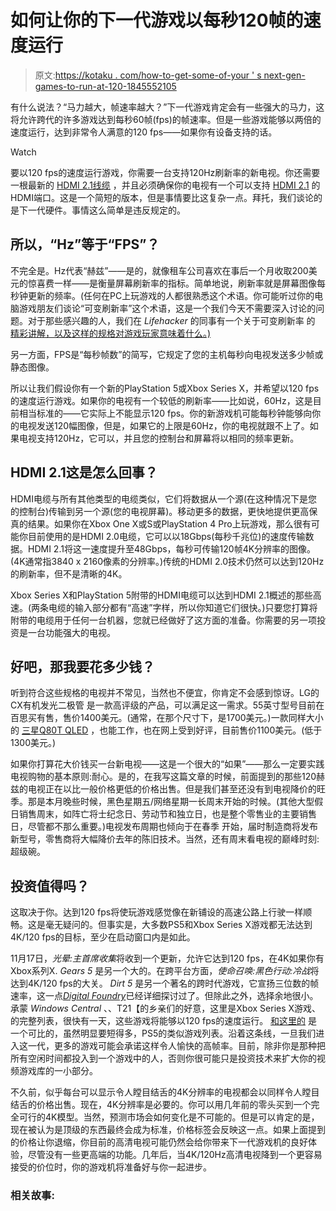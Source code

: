 # 如何让你的下一代游戏以每秒120帧的速度运行

> 原文:[https://kotaku . com/how-to-get-some-of-your ' s next-gen-games-to-run-at-120-1845552105](https://kotaku.com/how-to-get-some-of-your-next-gen-games-to-run-at-120-1845552105)

有什么说法？“马力越大，帧速率越大？”下一代游戏肯定会有一些强大的马力，这将允许跨代的许多游戏达到每秒60帧(fps)的帧速率。但是一些游戏能够以两倍的速度运行，达到非常令人满意的120 fps——如果你有设备支持的话。

Watch

要以120 fps的速度运行游戏，你需要一台支持120Hz刷新率的新电视。你还需要一根最新的 [HDMI 2.1线缆](https://lifehacker.com/what-you-need-to-know-about-hdmi-2-1-and-8k-tvs-in-2019-1831842410) ，并且必须确保你的电视有一个可以支持 [HDMI 2.1](https://hdmi.org/spec/hdmi2_1) 的HDMI端口。这是一个简短的版本，但是事情要比这复杂一点。拜托，我们谈论的是下一代硬件。事情这么简单是违反规定的。

## 所以，“Hz”等于“FPS”？

不完全是。Hz代表“赫兹”——是的，就像租车公司喜欢在事后一个月收取200美元的惊喜费一样——是衡量屏幕刷新率的指标。简单地说，刷新率就是屏幕图像每秒钟更新的频率。(任何在PC上玩游戏的人都很熟悉这个术语。你可能听过你的电脑游戏朋友们谈论“可变刷新率”这个术语，这是一个我们今天不需要深入讨论的问题。对于那些感兴趣的人，我们在 *Lifehacker* 的同事有一个关于可变刷新率 的 [精彩讲解，以及这样的规格对游戏玩家意味着什么。)](https://lifehacker.com/whats-a-variable-refresh-rate-and-why-does-that-matter-1840854715)

另一方面，FPS是“每秒帧数”的简写，它规定了您的主机每秒向电视发送多少帧或静态图像。

所以让我们假设你有一个新的PlayStation 5或Xbox Series X，并希望以120 fps的速度运行游戏。如果你的电视有一个较低的刷新率——比如说，60Hz，这是目前相当标准的——它实际上不能显示120 fps。你的新游戏机可能每秒钟能够向你的电视发送120幅图像，但是，如果它的上限是60Hz，你的电视就跟不上了。如果电视支持120Hz，它可以，并且您的控制台和屏幕将以相同的频率更新。

## HDMI 2.1这是怎么回事？

HDMI电缆与所有其他类型的电缆类似，它们将数据从一个源(在这种情况下是您的控制台)传输到另一个源(您的电视屏幕)。移动更多的数据，更快地提供更高保真的结果。如果你在Xbox One X或S或PlayStation 4 Pro上玩游戏，那么很有可能你目前使用的是HDMI 2.0电缆，它可以以18Gbps(每秒千兆位)的速度传输数据。HDMI 2.1将这一速度提升至48Gbps，每秒可传输120帧4K分辨率的图像。(4K通常指3840 x 2160像素的分辨率。)传统的HDMI 2.0技术仍然可以达到120Hz的刷新率，但不是清晰的4K。

Xbox Series X和PlayStation 5附带的HDMI电缆可以达到HDMI 2.1概述的那些高速。(两条电缆的输入部分都有“高速”字样，所以你知道它们很快。)只要您打算将附带的电缆用于任何一台机器，您就已经做好了这方面的准备。你需要的另一项投资是一台功能强大的电视。

## 好吧，那我要花多少钱？

听到符合这些规格的电视并不常见，当然也不便宜，你肯定不会感到惊讶。LG的CX有机发光二极管 是一款高评级的产品，可以满足这一需求。55英寸型号目前在百思买有售，售价1400美元。(通常，在那个尺寸下，是1700美元。)一款同样大小的 [三星Q80T QLED](https://www.samsung.com/us/televisions-home-theater/tvs/qled-4k-tvs/55-class-q80t-qled-4k-uhd-hdr-smart-tv-2020-qn55q80tafxza/) ，也能工作，也在网上受到好评，目前售价1100美元。(低于1300美元。)

如果你打算花大价钱买一台新电视——这是一个很大的“如果”——那么一定要实践电视购物的基本原则:耐心。是的，在我写这篇文章的时候，前面提到的那些120赫兹的电视正在以比一般价格更低的价格出售。但是我们甚至还没有到电视降价的旺季。那是本月晚些时候，黑色星期五/网络星期一长周末开始的时候。(其他大型假日销售周末，如阵亡将士纪念日、劳动节和独立日，也是整个零售业的主要销售日，尽管都不那么重要。)电视发布周期也倾向于在春季 开始，届时制造商将发布新型号，零售商将大幅降价去年的陈旧技术。当然，还有周末看电视的巅峰时刻:超级碗。

## 投资值得吗？

这取决于你。达到120 fps将使玩游戏感觉像在新铺设的高速公路上行驶一样顺畅。这是毫无疑问的。但事实是，大多数PS5和Xbox Series X游戏都无法达到4K/120 fps的目标，至少在启动窗口内是如此。

11月17日，*光晕:主首席收集*将收到一个更新，允许它达到120 fps，在4K如果你有Xbox系列X. *Gears 5* 是另一个大的。在跨平台方面，*使命召唤:黑色行动:冷战*将达到4K/120 fps的大关。 *Dirt 5* 是另一个著名的跨时代游戏，它宣扬三位数的帧速率，这一点[*Digital Foundry*](https://www.eurogamer.net/articles/digitalfoundry-2020-dirt-5-xbox-series-x-hands-on)已经详细探讨过了。但除此之外，选择余地很小。承蒙 *Windows Central* 、、T21【的乡亲们的好意，这里是Xbox Series X游戏、的完整列表，很快有一天，这些游戏将能够以120 fps的速度运行。 [和这里的](https://www.androidcentral.com/list-ps5-games-120-fps-support) 是一个可比的，虽然明显要短得多，PS5的类似游戏列表。沿着这条线，一旦我们进入这一代，更多的游戏可能会承诺这样令人愉快的高帧率。目前，除非你是那种把所有空闲时间都投入到一个游戏中的人，否则你很可能只是投资技术来扩大你的视频游戏库的一小部分。

不久前，似乎每台可以显示令人瞠目结舌的4K分辨率的电视都会以同样令人瞠目结舌的价格出售。现在，4K分辨率是必要的。你可以用几年前的零头买到一个完全可行的4K模型。当然，预测市场会如何变化是不可能的。但是可以肯定的是，现在被认为是顶级的东西最终会成为标准，价格标签会反映这一点。如果上面提到的价格让你退缩，你目前的高清电视可能仍然会给你带来下一代游戏机的良好体验，尽管没有一些更高端的功能。几年后，当4K/120Hz高清电视降到一个更容易接受的价位时，你的游戏机将准备好与你一起进步。

### 相关故事: